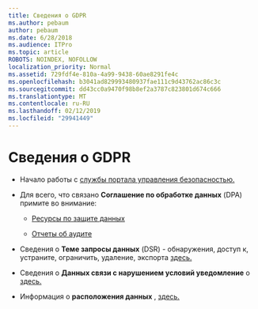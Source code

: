 ```yaml
---
title: Сведения о GDPR
ms.author: pebaum
author: pebaum
ms.date: 6/28/2018
ms.audience: ITPro
ms.topic: article
ROBOTS: NOINDEX, NOFOLLOW
localization_priority: Normal
ms.assetid: 729fdf4e-810a-4a99-9438-60ae8291fe4c
ms.openlocfilehash: b3041ad829993480937fae111c9d43762ac86c3c
ms.sourcegitcommit: dd43cc0a9470f98b8ef2a3787c823801d674c666
ms.translationtype: MT
ms.contentlocale: ru-RU
ms.lasthandoff: 02/12/2019
ms.locfileid: "29941449"
---
```

# <a name="information-about-gdpr"></a>Сведения о GDPR

- Начало работы с [службы портала управления безопасностью.](https://servicetrust.microsoft.com/ViewPage/GDPRGetStarted)
    
- Для всего, что связано **Соглашение по обработке данных** (DPA) примите во внимание: 
    
  - [Ресурсы по защите данных](https://servicetrust.microsoft.com/ViewPage/TrustDocuments)
    
  - [Отчеты об аудите](https://servicetrust.microsoft.com/ViewPage/MSComplianceGuide)
    
- Сведения о **Теме запросы данных** (DSR) - обнаружения, доступ к, устраните, ограничить, удаление, экспорта [здесь.](https://docs.microsoft.com/microsoft-365/compliance/gdpr-dsr-office365)
    
- Сведения о **Данных связи с нарушением условий уведомление** о [здесь.](https://servicetrust.microsoft.com/ViewPage/GDPRBreach)
    
- Информация о **расположения данных** , [здесь.](https://products.office.com/where-is-your-data-located?ms.officeurl=datamaps&amp;geo=All#All)
    

